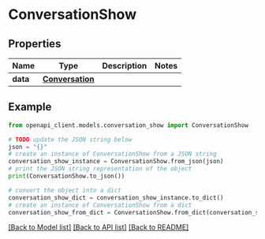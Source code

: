 # ConversationShow


## Properties

Name | Type | Description | Notes
------------ | ------------- | ------------- | -------------
**data** | [**Conversation**](Conversation.md) |  | 

## Example

```python
from openapi_client.models.conversation_show import ConversationShow

# TODO update the JSON string below
json = "{}"
# create an instance of ConversationShow from a JSON string
conversation_show_instance = ConversationShow.from_json(json)
# print the JSON string representation of the object
print(ConversationShow.to_json())

# convert the object into a dict
conversation_show_dict = conversation_show_instance.to_dict()
# create an instance of ConversationShow from a dict
conversation_show_from_dict = ConversationShow.from_dict(conversation_show_dict)
```
[[Back to Model list]](../README.md#documentation-for-models) [[Back to API list]](../README.md#documentation-for-api-endpoints) [[Back to README]](../README.md)


